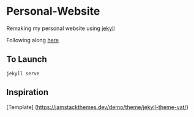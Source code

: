 # Personal-Website
Remaking my personal website using [jekyll](https://jekyllrb.com/)

Following along [here](https://jekyllrb.com/docs/step-by-step/09-collections/)

## To Launch
`jekyll serve`


## Inspiration
[Template] (https://jamstackthemes.dev/demo/theme/jekyll-theme-yat/)